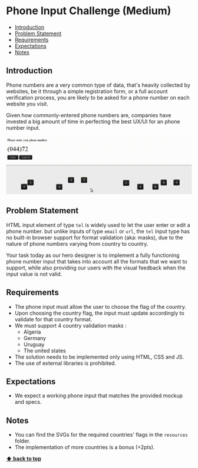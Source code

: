 # Phone Input Challenge (Medium)

- [Introduction](#introduction)
- [Problem Statement](#problem-statement)
- [Requirements](#requirements)
- [Expectations](#expectations)
- [Notes](#notes)

## Introduction

Phone numbers are a very common type of data, that's heavily collected by websites, be it through a simple registration form, or a full account verification process, you are likely to be asked for a phone number on each website you visit.

Given how commonly-entered phone numbers are, companies have invested a big amount of time in perfecting the best UX/UI for an phone number input.

![Phone input](./assets/phone_input_ux.gif)

## Problem Statement

HTML input element of type `tel` is widely used to let the user enter or edit a phone number. but unlike inputs of type `email` or `url`, the `tel` input type has no built-in browser support for format validation (aka: masks), due to the nature of phone numbers varying from country to country.

Your task today as our hero designer is to implement a fully functioning phone number input that takes into account all the formats that we want to support, while also providing our users with the visual feedback when the input value is not valid.

## Requirements

- The phone input must allow the user to choose the flag of the country.
- Upon choosing the country flag, the input must update accordingly to validate for that country format.
- We must support 4 country validation masks :
  - Algeria
  - Germany
  - Uruguay
  - The united states
- The solution needs to be implemented only using HTML, CSS and JS.
- The use of external libraries is prohibited.

## Expectations

- We expect a working phone input that matches the provided mockup and specs.

## Notes

- You can find the SVGs for the required countries' flags in the `resources` folder.
- The implementation of more countries is a bonus (+2pts).

**[⬆ back to top](#introduction)**
